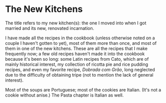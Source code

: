 # The New Kitchens

The title refers to my new kitchen(s): the one I moved into when I got married and its new, renovated incarnation.

I have made all the recipes in the cookbook (unless otherwise noted on a couple I haven't gotten to yet), most of them more than once, and most of them in one of the new kitchens.  These are all the recipes that I make frequently now; a few old recipes haven't made it into the cookbook because it's been so long:  some Latin recipes from Cato, which are of mainly historical interest, my collection of ricotta pie and rice pudding recipes, and even my favorite recipe, *Dobrada com Grão*, long neglected due to the difficulty of obtaining tripe (not to mention the lack of general interest).

Most of the soups are Portuguese; most of the cookies are Italian.  (It's not a cookie without anise.)  The Pasta chapter is Italian as well.
